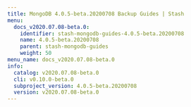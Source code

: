```yaml
---
title: MongoDB 4.0.5-beta.20200708 Backup Guides | Stash
menu:
  docs_v2020.07.08-beta.0:
    identifier: stash-mongodb-guides-4.0.5-beta.20200708
    name: 4.0.5-beta.20200708
    parent: stash-mongodb-guides
    weight: 50
menu_name: docs_v2020.07.08-beta.0
info:
  catalog: v2020.07.08-beta.0
  cli: v0.10.0-beta.0
  subproject_version: 4.0.5-beta.20200708
  version: v2020.07.08-beta.0
---
```


